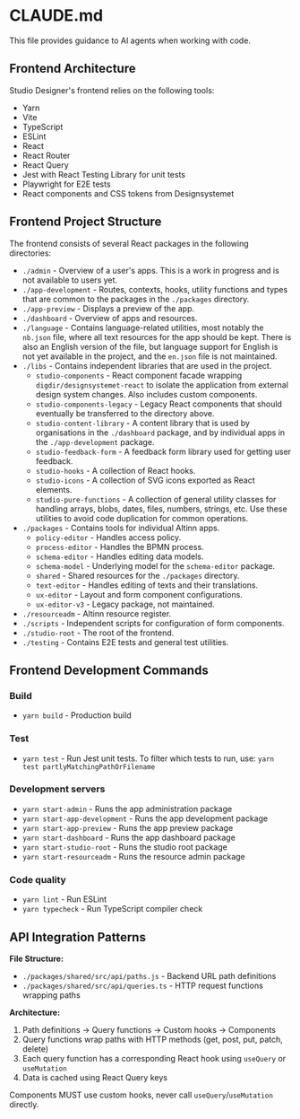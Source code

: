 # CLAUDE.md

This file provides guidance to AI agents when working with code.

## Frontend Architecture

Studio Designer's frontend relies on the following tools:

- Yarn
- Vite
- TypeScript
- ESLint
- React
- React Router
- React Query
- Jest with React Testing Library for unit tests
- Playwright for E2E tests
- React components and CSS tokens from Designsystemet

## Frontend Project Structure

The frontend consists of several React packages in the following directories:

- `./admin` - Overview of a user's apps. This is a work in progress and is not available to users yet.
- `./app-development` - Routes, contexts, hooks, utility functions and types that are common to the packages in the `./packages` directory.
- `./app-preview` - Displays a preview of the app.
- `./dashboard` - Overview of apps and resources.
- `./language` - Contains language-related utilities, most notably the `nb.json` file, where all text resources for the app should be kept. There is also an English version of the file, but language support for English is not yet available in the project, and the `en.json` file is not maintained.
- `./libs` - Contains independent libraries that are used in the project.
  - `studio-components` - React component facade wrapping `digdir/designsystemet-react` to isolate the application from external design system changes. Also includes custom components.
  - `studio-components-legacy` - Legacy React components that should eventually be transferred to the directory above.
  - `studio-content-library` - A content library that is used by organisations in the `./dashboard` package, and by individual apps in the `./app-development` package.
  - `studio-feedback-form` - A feedback form library used for getting user feedback.
  - `studio-hooks` - A collection of React hooks.
  - `studio-icons` - A collection of SVG icons exported as React elements.
  - `studio-pure-functions` - A collection of general utility classes for handling arrays, blobs, dates, files, numbers, strings, etc. Use these utilities to avoid code duplication for common operations.
- `./packages` - Contains tools for individual Altinn apps.
  - `policy-editor` - Handles access policy.
  - `process-editor` - Handles the BPMN process.
  - `schema-editor` - Handles editing data models.
  - `schema-model` - Underlying model for the `schema-editor` package.
  - `shared` - Shared resources for the `./packages` directory.
  - `text-editor` - Handles editing of texts and their translations.
  - `ux-editor` - Layout and form component configurations.
  - `ux-editor-v3` - Legacy package, not maintained.
- `./resourceadm` - Altinn resource register.
- `./scripts` - Independent scripts for configuration of form components.
- `./studio-root` - The root of the frontend.
- `./testing` - Contains E2E tests and general test utilities.

## Frontend Development Commands

### Build

- `yarn build` - Production build

### Test

- `yarn test` - Run Jest unit tests. To filter which tests to run, use: `yarn test partlyMatchingPathOrFilename`

### Development servers

- `yarn start-admin` - Runs the app administration package
- `yarn start-app-development` - Runs the app development package
- `yarn start-app-preview` - Runs the app preview package
- `yarn start-dashboard` - Runs the app dashboard package
- `yarn start-studio-root` - Runs the studio root package
- `yarn start-resourceadm` - Runs the resource admin package

### Code quality

- `yarn lint` - Run ESLint
- `yarn typecheck` - Run TypeScript compiler check

## API Integration Patterns

**File Structure:**

- `./packages/shared/src/api/paths.js` - Backend URL path definitions
- `./packages/shared/src/api/queries.ts` - HTTP request functions wrapping paths

**Architecture:**

1. Path definitions → Query functions → Custom hooks → Components
2. Query functions wrap paths with HTTP methods (get, post, put, patch, delete)
3. Each query function has a corresponding React hook using `useQuery` or `useMutation`
4. Data is cached using React Query keys

Components MUST use custom hooks, never call `useQuery`/`useMutation` directly.
